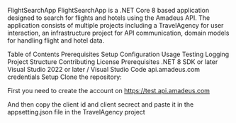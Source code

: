 FlightSearchApp FlightSearchApp is a .NET Core 8 based application designed to search for flights and hotels using the Amadeus API. The application consists of multiple projects including a TravelAgency for user interaction, an infrastructure project for API communication, domain models for handling flight and hotel data.

Table of Contents Prerequisites Setup Configuration Usage Testing Logging Project Structure Contributing License Prerequisites .NET 8 SDK or later Visual Studio 2022 or later / Visual Studio Code api.amadeus.com credentials Setup Clone the repository:

First you need to create the account on https://test.api.amadeus.com

And then copy the client id and client secrect and paste it in the appsetting.json file in the TravelAgency project

